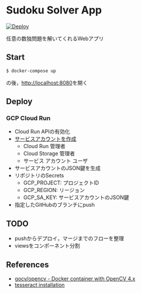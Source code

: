# Sudoku Solver App

[![Deploy](https://github.com/Fukkatsuso/sudoku-solver-app/actions/workflows/deploy.yml/badge.svg)](https://github.com/Fukkatsuso/sudoku-solver-app/actions/workflows/deploy.yml)

任意の数独問題を解いてくれるWebアプリ

## Start

```sh
$ docker-compose up
```

の後，<http://localhost:8080>を開く

## Deploy

### GCP Cloud Run

- Cloud Run APIの有効化
- [サービスアカウントを作成](https://cloud.google.com/iam/docs/creating-managing-service-accounts?hl=ja#iam-service-accounts-create-console)
  - Cloud Run 管理者
  - Cloud Storage 管理者
  - サービス アカウント ユーザ
- サービスアカウントのJSON鍵を生成
- リポジトリのSecrets
  - GCP_PROJECT: プロジェクトID
  - GCP_REGION: リージョン
  - GCP_SA_KEY: サービスアカウントのJSON鍵
- 指定したGitHubのブランチにpush

## TODO

- pushからデプロイ，マージまでのフローを整理
- viewsをコンポーネント分割

## References

- [gocv/opencv - Docker container with OpenCV 4.x](https://hub.docker.com/r/gocv/opencv)
- [tesseract installation](https://github.com/tesseract-ocr/tessdoc/blob/main/Installation.md)

